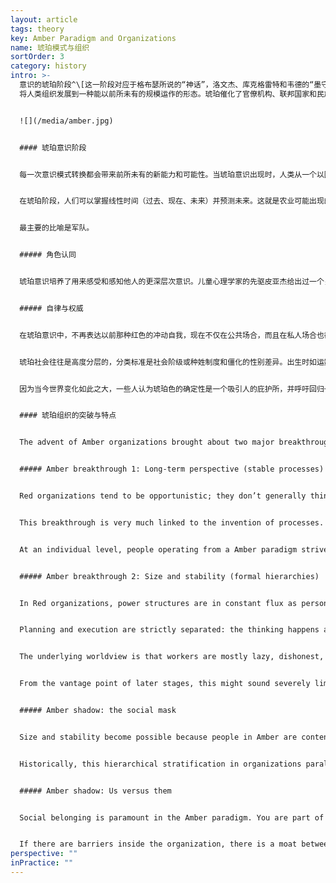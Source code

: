 ```yaml
---
layout: article
tags: theory
key: Amber Paradigm and Organizations
name: 琥珀模式与组织
sortOrder: 3
category: history
intro: >-
  意识的琥珀阶段^\[这一阶段对应于格布瑟所说的“神话”，洛文杰、库克格雷特和韦德的“墨守成规”，格雷夫斯的“DQ”，螺旋动力学派的“蓝色”，克根的“人际关系”，托伯特的“外交官”和“专家”，皮亚杰的“实用操作”以及其他一些人的学说。]
  将人类组织发展到一种能以前所未有的规模运作的形态。琥珀催化了官僚机构、联邦国家和民族国家的形成，其中许多组织已经存在了好几个世纪。琥珀组织力求稳定，其特点是在等级结构中定义有明确的角色和等级。通过指挥和控制来实现领导权，整个组织都需要服从。通过规则和程序来实现稳定和秩序。不鼓励创新，不欢迎竞争。最主要的比喻是军队。但也许最重要的琥珀组织是天主教会。


  ![](/media/amber.jpg)


  #### 琥珀意识阶段


  每一次意识模式转换都会带来前所未有的新能力和可能性。当琥珀意识出现时，人类从一个以园艺为生的部落世界跃升到农业、国家和文明、机构、官僚机制和有组织宗教的时代。根据发展心理学家的说法，当今发达社会的成年人口中有很大一部分依然基于这一范式运作。琥珀色阶段通过牛顿的眼睛感知世界。知晓因果关系。


  在琥珀阶段，人们可以掌握线性时间（过去、现在、未来）并预测未来。这就是农业可能出现的土壤：农业需要自律和远见，从今年的收成中保留种子，以供应明年的粮食。农业所产生的热量过剩可以养活一些新的阶级：统治者、管理者、牧师、战士和工匠；这大约从公元前4000年开始在美索不达米亚，催化了从酋长制到国家和文明的转变。


  最主要的比喻是军队。


  ##### 角色认同


  琥珀意识培养了用来感受和感知他人的更深层次意识。儿童心理学家的先驱皮亚杰给出过一个关于琥珀认知的实验。把一个双色的球放在儿童和成人之间，绿色的一面对着儿童，红色的一面对着成人。在琥珀色阶段之前，孩子还不能从别人的角度看世界，他会声称他和大人都看到了一个绿色的球。在六、七岁左右的时候，一个在滋养意识成长环境中长大的孩子，将学会通过别人的眼睛看世界，并能正确识别成年人看到了球的红色一面。从心理上讲，这个意识飞跃的影响很巨大。我可以认同我的观点和我的角色，并知道这与你的不同。我也能想象别人对我的看法。此时，我的自我和自我价值感在很大程度上是建立在别人观点上的。我会争取得到认可和接受，并在我的社交圈中占据一席之地。在这个阶段，人们已经会内化群体规范，思维的基础取决于一个人是否符合群体规范的外表、行为和相应的思想。红色阶段的二元思维依然健在，但基于个人主义的“按照我的方式，还是你的方式”被基于集体主义的“按照我们的方式，还是他们的方式”所取代。红色的自我中心主义已经让位给琥珀色的种族中心主义。肯·威尔伯这样说：关心和关注从我扩展到了整个团队——但并没有进步太多！如果你是这个团体的一员——是我的神话，我的意识形态的一员——那么你就能“得救”。但是如果你属于不同的文化，不同的群体，不同的神话，不同的上帝，那么你就该死。^\[Ken Wilber, A Brief History of Everything (Boston: Shambhala Publications, 1996), 273.]


  ##### 自律与权威


  在琥珀意识中，不再表达以前那种红色的冲动自我，现在不仅在公共场合，而且在私人场合也都能自律和自制。琥珀社会的基础是一个简单的被集体接受的，按照正确方式做事的道德标准。琥珀色的世界观是静态的：有不变的法律，保障一个公正的世界，事情只有对和错两种可能。做正确的事，你会得到回报，今生或来世。做错事或说错话，你会受到惩罚，甚至会被拒绝——并且可能在以后遭受痛苦。人们内化了规则和道德，所以当误入歧途时会感到内疚和羞耻。这个阶段定义是非的权威，不再（如红色那样）与一个强大的人格联系在一起，而是与一个岗位角色联系在一起；定义权威的是牧师的长袍，与谁穿着它无关。


  琥珀社会往往是高度分层的，分类标准是社会阶级或种姓制度和僵化的性别差异。出生时如运数抽签般决定着你的阶级。从那以后，一切都为你准备好了——你的行为、思想、衣着、饮食和婚姻都与你的种姓一致。


  因为当今世界变化如此之大，一些人认为琥珀色的确定性是一个吸引人的庇护所，并呼吁回归一套固定的道德价值观。从这个角度考虑，就等于无视了传统社会化通过制定严格的社会分层和性别规范，而带来的巨大不平等。至少可以说，在一个琥珀模式的社会里，做一个女人，同性恋者，不合群的人，或者一个自由的思想家，都会是不愉快的。


  #### 琥珀组织的突破与特点


  The advent of Amber organizations brought about two major breakthroughs: organizations can now plan for the medium and long term, and they can create organizational structures that are stable and can scale. Combine these two breakthroughs, and you get organizations able to achieve unprecedented outcomes, beyond anything Red organizations could have even contemplated. Historically, Amber organizations are the ones that have built irrigation systems, pyramids, and the Great Wall of China. Amber organizations ran the ships, the trading posts, and the plantations of the Colonial world. The Catholic Church is built on this paradigm―arguably it has been the defining Amber organization for the Western world. The first large corporations of the Industrial Revolution were run on this template. Amber organizations are still very present today: most government agencies, public schools, religious institutions, and the military are run based on Amber principles and practices.


  ##### Amber breakthrough 1: Long-term perspective (stable processes)


  Red organizations tend to be opportunistic; they don’t generally think more than a few weeks ahead. Amber organizations can take on long-term projects―constructing cathedrals that might take two centuries to complete or creating networks of colonial trading posts thousands of miles away to facilitate commerce.


  This breakthrough is very much linked to the invention of processes. With processes, we can replicate past experience into the future. Last year’s harvest will be our template for this year’s; next year’s classroom will be run with the same lesson plan as this year’s. With processes, critical knowledge no longer depends on a particular person; it is embedded in the organization and can be transmitted across generations. Any person can be replaced by another that takes over the same role in the process. Even the chief is replaceable, in an orderly succession, and Amber organizations can therefore survive for centuries.


  At an individual level, people operating from a Amber paradigm strive for order and predictability; change is viewed with suspicion. The same holds true for Amber organizations, which are exceptionally well-suited for a stable world where the future can be planned based on past experience. They operate on the hidden assumption that there is one right way of doing things and that the world is (or should be) absolute. What has worked in the past will work in the future. Amber organizations find it hard to accept the need for change. The idea that there is one right way makes them uncomfortable with competition. Historically, they have striven for dominance and monopoly.


  ##### Amber breakthrough 2: Size and stability (formal hierarchies)


  In Red organizations, power structures are in constant flux as personalities jockey for influence. Amber organizations bring stability to power, with formal titles, fixed hierarchies, and organization charts. The overall structure settles into a well defined hierarchy. The plant manager is in charge of the department heads, who in turn oversee unit managers, line managers, foremen, and operators. Personal allegiance to the chief is no longer needed because everyone knows where they fit in the hierarchy. Much larger organizations become possible, spanning not hundreds but thousands of workers, and they can operate across vast distances. Mankind’s first global organizations―from the Catholic Church to the East India Company―were built on a Amber template.


  Planning and execution are strictly separated: the thinking happens at the top, the doing at the bottom. Decisions made at the top get handed down through successive layers of management. Control is maintained through compliance with rules and procedures. Leaders at all levels are given responsibility for compliance and can discipline those found wanting..


  The underlying worldview is that workers are mostly lazy, dishonest, and in need of direction. They must be supervised and told what is expected of them. Participatory management seems foolish from an Amber perspective; management must rely on command and control to achieve results. Jobs at the frontlines are specific and often routine. Innovation, critical thinking, and self-expression are not asked for (and are often discouraged). Information is shared on an as-needed basis. People are effectively interchangeable resources.


  From the vantage point of later stages, this might sound severely limiting. But as a step up from Red, it is major progress. Even people at the bottom of the organization feel that the predictability of routine work is liberating compared to the constant vigilance required in Red organization.. We no longer need to watch out for threats and danger that might come unexpectedly from any direction. We just need to follow the rules.


  ##### Amber shadow: the social mask


  Size and stability become possible because people in Amber are content to stay in their place in return for safety and predictability. People operating from this stage closely identify with their role and position. Amber organizations have invented and generalized the use of titles, ranks, and uniforms to bolster role identification. A bishop’s robe signals that inside is no mere priest. A general’s uniform can hardly be confused with a lieutenant’s or a private’s, even from far away. In factories, the owner, the engineer, the accountant, the foreman, and the machine operator tend to dress differently, even to this day. When we put on our ‘uniform’, we also put on a distinct identity, a social mask. We internalize behaviors that are expected of people with our rank and in our line of work. As a worker, it’s not only that I wear a different clothes to the engineer. I eat in the workers’ mess; he eats in the factory restaurant. And in these places, the subjects of conversation, the jokes, and the type of self-disclosure are vastly different. Social stability comes at the price of wearing a mask, of learning to distance ourselves from our unique nature, from our personal desires, needs, and feelings; instead, we embrace a socially acceptable self.


  Historically, this hierarchical stratification in organizations paralleled social stratification: The roles you could aspire to depended on your families position in society. It was often very difficult to ‘break the mold’. Fortunately, that rigid social stratification has disappeared in modern societies. Today’s Amber organizations still tend to reinforce hierarchy, albeit in more subtle ways. Promotion is often based on experience and service and sometimes the most qualified do not get the job because they haven’t ticked all the right boxes.


  ##### Amber shadow: Us versus them


  Social belonging is paramount in the Amber paradigm. You are part of the group, or you are not―it is “us” versus “them.” This dividing line can be found throughout Amber organizations―nurses versus doctors versus administrators, line versus staff, frontline versus headquarters etc. Amber organizations have definitive silos, and groups eye each other with suspicion across them. Co-operation and trust is enabled through procedures and rules that people have to abide by.


  If there are barriers inside the organization, there is a moat between the organization and the outside world. Amber organizations try wherever possible to be self-contained and autonomous. Early car factories had their own rubber plantations and steel mills, operated their own bakeries, and provided social housing. Employees also “belong” to the organization: employment is assumed to be lifelong, and much of people’s social life revolves around the organization. The possibility of dismissal therefore carries a double threat: employees risk losing both the identity the work gives them as well as the social fabric they are embedded in. Someone who decides to leave the organization is often met with bewilderment, if not accused of betrayal. Many of today’s Amber organizations still have lifetime employment as an underlying norm. For those who decide to leave, the process is often painful―akin to shedding an old life and having to reinvent a new one.
perspective: ""
inPractice: ""
---
```

